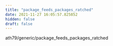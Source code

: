 ```yaml
---
title: "package_feeds_packages_ratched"
date: 2021-11-27 16:05:57.825852
hidden: false
draft: false
---
```


ath79/generic/package_feeds_packages_ratched

